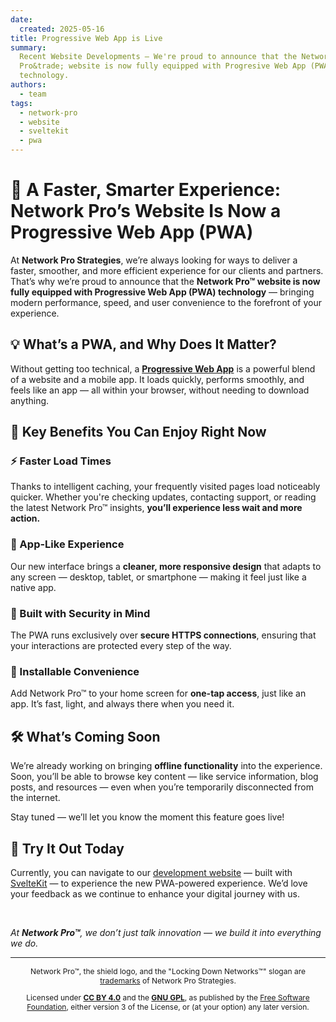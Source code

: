 ```yaml
---
date:
  created: 2025-05-16
title: Progressive Web App is Live
summary:
  Recent Website Developments — We're proud to announce that the Network
  Pro&trade; website is now fully equipped with Progresive Web App (PWA)
  technology.
authors:
  - team
tags:
  - network-pro
  - website
  - sveltekit
  - pwa
---
```


# 🚀 A Faster, Smarter Experience: Network Pro’s Website Is Now a Progressive Web App (PWA)

At **Network Pro Strategies**, we’re always looking for ways to deliver a
faster, smoother, and more efficient experience for our clients and partners.
That’s why we’re proud to announce that the **Network Pro&trade; website is now
fully equipped with Progressive Web App (PWA) technology** — bringing modern
performance, speed, and user convenience to the forefront of your experience.

## 💡 What’s a PWA, and Why Does It Matter?

Without getting too technical, a
**[Progressive Web App](https://en.wikipedia.org/wiki/Progressive_web_app)** is
a powerful blend of a website and a mobile app. It loads quickly, performs
smoothly, and feels like an app — all within your browser, without needing to
download anything.

<!-- more -->

## 🔑 Key Benefits You Can Enjoy Right Now

### ⚡ Faster Load Times

Thanks to intelligent caching, your frequently visited pages load noticeably
quicker. Whether you're checking updates, contacting support, or reading the
latest Network Pro&trade; insights, **you’ll experience less wait and more
action.**

### 📱 App-Like Experience

Our new interface brings a **cleaner, more responsive design** that adapts to
any screen — desktop, tablet, or smartphone — making it feel just like a native
app.

### 🔐 Built with Security in Mind

The PWA runs exclusively over **secure HTTPS connections**, ensuring that your
interactions are protected every step of the way.

### 📲 Installable Convenience

Add Network Pro&trade; to your home screen for **one-tap access**, just like an
app. It’s fast, light, and always there when you need it.

## 🛠️ What’s Coming Soon

We’re already working on bringing **offline functionality** into the experience.
Soon, you’ll be able to browse key content — like service information, blog
posts, and resources — even when you’re temporarily disconnected from the
internet.

Stay tuned — we’ll let you know the moment this feature goes live!

## 🔗 Try It Out Today

Currently, you can navigate to our [development website](https://dev.netwk.pro)
— built with [SvelteKit](https://svelte.dev/docs/kit/introduction) — to
experience the new PWA-powered experience. We’d love your feedback as we
continue to enhance your digital journey with us.

&nbsp;

_At **Network Pro&trade;**, we don’t just talk innovation — we build it into
everything we do._

---

<div style="font-size: 12px; text-align: center;">

<p>Network Pro&trade;, the shield logo, and the "Locking Down Networks&trade;" slogan are <a href="https://netwk.pro/license#trademark" target="_self">trademarks</a> of Network Pro Strategies.</p>

<p>Licensed under <a href="https://netwk.pro/license#cc-by" target="_self"><strong>CC BY 4.0</strong></a> and the <a href="https://netwk.pro/license#gnu-gpl" target="_self"><strong>GNU GPL</strong></a>, as published by the <a rel="noopener noreferrer" href="https://fsf.org" target="_blank">Free Software Foundation</a>, either version 3 of the License, or (at your option) any later version.</p>

</div>
